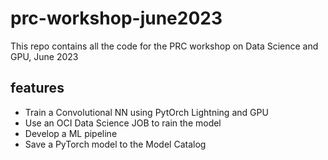 # prc-workshop-june2023
This repo contains all the code for the PRC workshop on Data Science and GPU, June 2023

## features
* Train a Convolutional NN using PytOrch Lightning and GPU
* Use an OCI Data Science JOB to rain the model
* Develop a ML pipeline
* Save a PyTorch model to the Model Catalog


